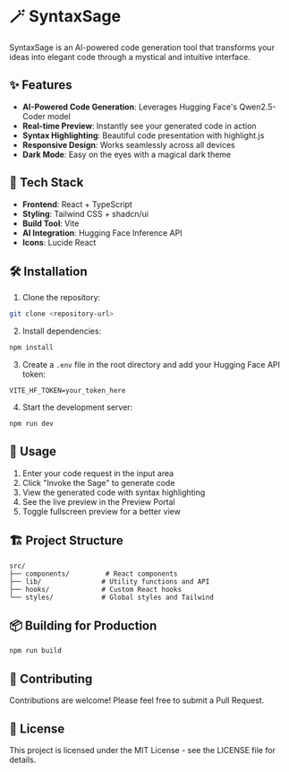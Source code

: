 # 🪄 SyntaxSage

SyntaxSage is an AI-powered code generation tool that transforms your ideas into elegant code through a mystical and intuitive interface.

## ✨ Features

- **AI-Powered Code Generation**: Leverages Hugging Face's Qwen2.5-Coder model
- **Real-time Preview**: Instantly see your generated code in action
- **Syntax Highlighting**: Beautiful code presentation with highlight.js
- **Responsive Design**: Works seamlessly across all devices
- **Dark Mode**: Easy on the eyes with a magical dark theme

## 🚀 Tech Stack

- **Frontend**: React + TypeScript
- **Styling**: Tailwind CSS + shadcn/ui
- **Build Tool**: Vite
- **AI Integration**: Hugging Face Inference API
- **Icons**: Lucide React

## 🛠️ Installation

1. Clone the repository:
```bash
git clone <repository-url>
```

2. Install dependencies:
```bash
npm install
```

3. Create a `.env` file in the root directory and add your Hugging Face API token:
```env
VITE_HF_TOKEN=your_token_here
```

4. Start the development server:
```bash
npm run dev
```

## 🔮 Usage

1. Enter your code request in the input area
2. Click "Invoke the Sage" to generate code
3. View the generated code with syntax highlighting
4. See the live preview in the Preview Portal
5. Toggle fullscreen preview for a better view

## 🏗️ Project Structure

```
src/
├── components/         # React components
├── lib/               # Utility functions and API
├── hooks/             # Custom React hooks
└── styles/            # Global styles and Tailwind
```

## 📦 Building for Production

```bash
npm run build
```

## 🤝 Contributing

Contributions are welcome! Please feel free to submit a Pull Request.

## 📄 License

This project is licensed under the MIT License - see the LICENSE file for details.
